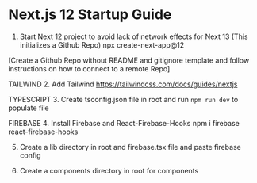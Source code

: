 # Next.js 12 Startup Guide

1. Start Next 12 project to avoid lack of network effects for Next 13 (This initializes a Github Repo)
npx create-next-app@12

[Create a Github Repo without README and gitignore template and follow instructions on how to connect to a remote Repo]

TAILWIND
2. Add Tailwind
https://tailwindcss.com/docs/guides/nextjs

TYPESCRIPT
3. Create tsconfig.json file in root and run `npm run dev` to populate file

FIREBASE
4. Install Firebase and React-Firebase-Hooks
npm i firebase react-firebase-hooks

5. Create a lib directory in root and firebase.tsx file and paste firebase config

6. Create a components directory in root for components
